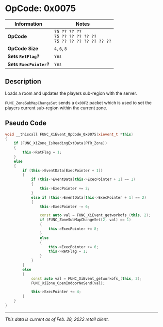 # OpCode: 0x0075

| Information               | Notes |
|---                        |---    |
| **OpCode**                | `75 ?? ?? ??` <br> `75 ?? ?? ?? ?? ??` <br> `75 ?? ?? ?? ?? ?? ?? ??` |
| **OpCode Size**           | `4`, `6`, `8` |
| **Sets `RetFlag`?**       | `Yes` |
| **Sets `ExecPointer`?**   | `Yes` |

## Description

Loads a room and updates the players sub-region with the server.

`FUNC_ZoneSubMapChangeSet` sends a `0x00F2` packet which is used to set the players current sub-region within the current zone.

## Pseudo Code

```cpp
void __thiscall FUNC_XiEvent_OpCode_0x0075(xievent_t *this)
{
    if (FUNC_XiZone_IsReadingExtData(PTR_Zone))
    {
        this->RetFlag = 1;
    }
    else
    {
        if (this->EventData[ExecPointer + 1])
        {
            if (this->EventData[this->ExecPointer + 1] == 1)
            {
                this->ExecPointer += 2;
            }
            else if (this->EventData[this->ExecPointer + 1] == 2)
            {
                this->ExecPointer -= 6;

                const auto val = FUNC_XiEvent_getworkofs_(this, 2);
                if (FUNC_ZoneSubMapChangeSet(2, val) == 1)
                {
                    this->ExecPointer += 8;
                }
                else
                {
                    this->ExecPointer += 6;
                    this->RetFlag = 1;
                }
            }
        }
        else
        {
            const auto val = FUNC_XiEvent_getworkofs_(this, 2);
            FUNC_XiZone_OpenIndoorNoSend(val);

            this->ExecPointer += 4;
        }
    }
}
```

---

_This data is current as of Feb. 28, 2022 retail client._